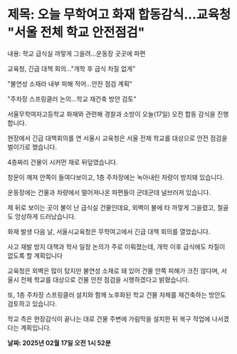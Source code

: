 # **제목: 오늘 무학여고 화재 합동감식...교육청 "서울 전체 학교 안전점검"**

  내용: 학교 급식실 까맣게 그을려…운동장 곳곳에 파편 

교육청, 긴급 대책 회의…"개학 후 급식 차질 없게" 

"불연성 소재라 내부 피해 적어…안전 점검 계획" 

"주차장 스프링클러 논의…학교 재건축 방안 검토" 

서울무학여자고등학교 화재와 관련해 경찰과 소방이 오늘(17일) 오전 합동 감식을 진행합니다. 

현장에서 긴급 대책회의를 연 서울시 교육청은 서울 전체 학교를 대상으로 안전 점검을 벌이기로 했습니다. 

4층짜리 건물이 시커먼 재로 뒤덮였습니다. 

창문이 깨져 안쪽이 들여다보이고, 1층 주차장에는 녹아내린 차량이 방치돼 있습니다. 

운동장에는 건물과 차량에서 떨어져나온 파편들이 군데군데 널브러져 있습니다. 

제 뒤로 보이는 곳이 불이 난 급식실 건물인데요, 외벽이 불에 타 까맣게 그을렸고, 철골도 앙상하게 드러났습니다. 

화재 발생 다음 날, 서울시교육청은 무학여고에서 긴급 대책 회의를 열었습니다. 

사고 재발 방지 대책과 학사 일정 논의가 주로 이뤄졌는데, 개학 이후 급식에도 차질이 없도록 할 계획입니다 

교육청은 외벽은 많이 탔지만 불연성 소재로 돼 있어 건물 안쪽 피해가 크진 않다며, 서울시 전체 학교를 대상으로 건물 안전 점검을 시행하겠다고 밝혔습니다. 

또, 1층 주차장 스프링클러 설치와 함께 노후화된 학교 건물 자체를 재건축하는 방안도 검토하고 있습니다. 

학교 측은 현장감식이 끝나는 대로 건물 주변에 가림막을 설치한 뒤 복구 작업에 나서겠다는 계획입니다.

  **날짜: 2025년 02월 17일 오전 1시 52분**